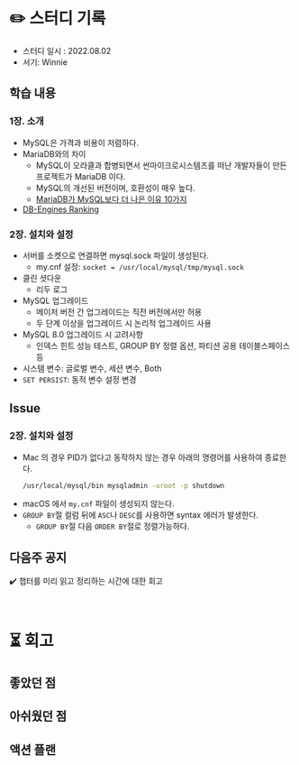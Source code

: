 # ✏️ 스터디 기록

- 스터디 일시 : 2022.08.02
- 서기: Winnie

## 학습 내용

### 1장. 소개

- MySQL은 가격과 비용이 저렴하다.
- MariaDB와의 차이
  - MySQL이 오라클과 합병되면서 썬마이크로시스템즈를 떠난 개발자들이 만든 프로젝트가 MariaDB 이다.
  - MySQL의 개선된 버전이며, 호환성이 매우 높다.
  - [MariaDB가 MySQL보다 더 나은 이유 10가지](https://linuxnatives.net/2015/10-reasons-to-migrate-to-mariadb-if-still-using-mysql)
- [DB-Engines Ranking](https://db-engines.com/en/ranking)

### 2장. 설치와 설정

- 서버를 소켓으로 연결하면 mysql.sock 파일이 생성된다.
    - my.cnf 설정: `socket = /usr/local/mysql/tmp/mysql.sock`
- 클린 셧다운
    - 리두 로그
- MySQL 업그레이드
    - 메이저 버전 간 업그레이드는 직전 버전에서만 허용
    - 두 단계 이상을 업그레이드 시 논리적 업그레이드 사용
- MySQL 8.0 업그레이드 시 고려사항
    - 인덱스 힌트 성능 테스트, GROUP BY 정렬 옵션, 파티션 공용 테이블스페이스 등
- 시스템 변수: 글로벌 변수, 세션 변수, Both
- `SET PERSIST`: 동적 변수 설정 변경

## Issue

### 2장. 설치와 설정

- Mac 의 경우 PID가 없다고 동작하지 않는 경우 아래의 명령어를 사용하여 종료한다.
    ```bash
    /usr/local/mysql/bin mysqladmin -uroot -p shutdown
    ```
- macOS 에서 `my.cnf` 파일이 생성되지 않는다.
- `GROUP BY`절 컬럼 뒤에 `ASC`나 `DESC`를 사용하면 syntax 에러가 발생한다.
    - `GROUP BY`절 다음 `ORDER BY`절로 정렬가능하다.

## 다음주 공지

✔️ 챕터를 미리 읽고 정리하는 시간에 대한 회고

<br>

# ⏳ 회고

## 좋았던 점

## 아쉬웠던 점

## 액션 플랜